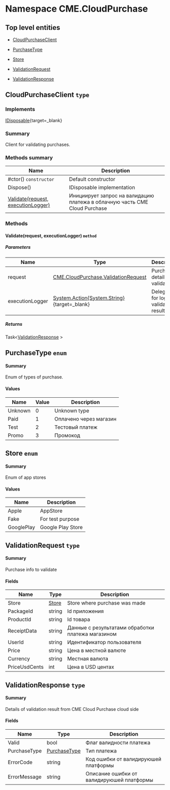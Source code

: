 <a name='assembly'></a>
# Namespace CME.CloudPurchase

## Top level entities

- [CloudPurchaseClient](#T-CME-CloudPurchase-CloudPurchaseClient 'CME.CloudPurchase.CloudPurchaseClient')

- [PurchaseType](#T-CME-CloudPurchase-PurchaseType 'CME.CloudPurchase.PurchaseType')

- [Store](#T-CME-CloudPurchase-Store 'CME.CloudPurchase.Store')

- [ValidationRequest](#T-CME-CloudPurchase-ValidationRequest 'CME.CloudPurchase.ValidationRequest')

- [ValidationResponse](#T-CME-CloudPurchase-ValidationResponse 'CME.CloudPurchase.ValidationResponse')


<a name='T-CME-CloudPurchase-CloudPurchaseClient'></a>
## CloudPurchaseClient `type`

### Implements 

[IDisposable](https://docs.microsoft.com/en-gb/dotnet/api/system.idisposable?view=net-6.0){target=_blank}

### Summary

Client for validating purchases.

### Methods summary
| Name                                            | Description                                                                |
|-------------------------------------------------|----------------------------------------------------------------------------|
| #ctor() `constructor`                           | Default constructor                                                        |
| Dispose()                                       | IDisposable implementation                                                 |
| [Validate(request, executionLogger)](#Validate) | Инициирует запрос на валидацию платежа в облачную часть CME Cloud Purchase |

### Methods

<a name='Validate'></a>
#### Validate(request, executionLogger) `method`

##### Parameters

| Name            | Type                                                                                                                                      | Description                            |
|-----------------|-------------------------------------------------------------------------------------------------------------------------------------------|----------------------------------------|
| request         | [CME.CloudPurchase.ValidationRequest](#T-CME-CloudPurchase-ValidationRequest 'CME.CloudPurchase.ValidationRequest')                       | Purchase details to validate           |
| executionLogger | [System.Action{System.String}](https://docs.microsoft.com/en-gb/dotnet/api/system.action-1?view=net-6.0 'System.Action{System.String}'){target=_blank} | Delegate for logging validation result |

##### Returns

Task<[ValidationResponse](#ValidationResponse) \>

<a name='T-CME-CloudPurchase-PurchaseType'></a>
## PurchaseType `enum`

#### Summary

Enum of types of purchase.

#### Values

| Name    | Value | Description            |
|---------|-------|------------------------|
| Unknown | 0     | Unknown type           |
| Paid    | 1     | Оплачено через магазин |
| Test    | 2     | Тестовый платеж        |
| Promo   | 3     | Промокод               |


<a name='T-CME-CloudPurchase-Store'></a>
## Store `enum`

#### Summary

Enum of app stores

#### Values

| Name       | Description       |
|------------|-------------------|
| Apple      | AppStore          |
| Fake       | For test purpose  |
| GooglePlay | Google Play Store |


## ValidationRequest `type`

#### Summary

Purchase info to validate

#### Fields
| Name          | Type                                | Description                                       |
|---------------|-------------------------------------|---------------------------------------------------|
| Store         | [Store](#T-CME-CloudPurchase-Store) | Store where purchase was made                     |
| PackageId     | string                              | Id приложения                                     |
| ProductId     | string                              | Id товара                                         |
| ReceiptData   | string                              | Данные с результатами обработки платежа магазином |
| UserId        | string                              | Идентификатор пользователя                        |
| Price         | string                              | Цена в местной валюте                             |
| Currency      | string                              | Местная валюта                                    |
| PriceUsdCents | int                                 | Цена в USD центах                                 |

<a name='ValidationResponse'></a>
## ValidationResponse `type`

#### Summary

Details of validation result from CME Cloud Purchase cloud side

#### Fields 
| Name         | Type                                              | Description                               |
|--------------|---------------------------------------------------|-------------------------------------------|
| Valid        | bool                                              | Флаг валидности платежа                   |
| PurchaseType | [PurchaseType](#T-CME-CloudPurchase-PurchaseType) | Тип платежа                               |
| ErrorCode    | string                                            | Код ошибки от валидируюшей платформы      |
| ErrorMessage | string                                            | Описание ошибки от валидируюшей платформы |

